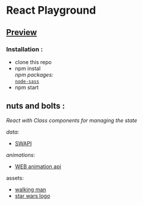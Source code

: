 # React Playground 
## [Preview](https://react-app-0-1-0.vercel.app/)

### Installation :
* clone this repo
* npm instal\
*npm packages:*\
[`node-sass`](https://www.npmjs.com/package/node-sass)
* npm start

## nuts and bolts :

*React with Class components for managing the state*

*data:*
* [SWAPI](https://swapi.dev/)

*animations:*
* [WEB animation api](https://developer.mozilla.org/en-US/docs/Web/API/Web_Animations_API/Using_the_Web_Animations_API)

assets: 
 * [walking man](https://www.pngegg.com/en/png-zwnbo)
 * [star wars logo](http://pixelartmaker.com/art/58844099c40d520)